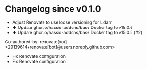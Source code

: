 # Changelog since v0.1.0
- Adjust Renovate to use loose versioning for Lidarr 
- ⬆️ Update ghcr.io/hassio-addons/base Docker tag to v15.0.6 
- ⬆️ Update ghcr.io/hassio-addons/base Docker tag to v15.0.5 (#2)

Co-authored-by: renovate[bot] <29139614+renovate[bot]@users.noreply.github.com> 
- Fix Renovate configuration 
- Fix Renovate configuration 
